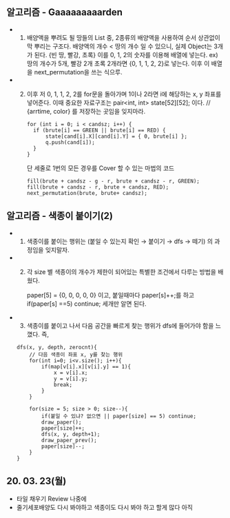 ## 알고리즘 - Gaaaaaaaaarden

 - 1. 배양액을 뿌려도 될 땅들의 List 중, 2종류의 배양액을 사용하여 순서 상관없이 막 뿌리는 구조다.
      배양액의 개수 < 땅의 개수 일 수 있으니, 실제 Object는 3개가 된다. {빈 땅, 빨강, 초록}
      이를 0, 1, 2의 숫자를 이용해 배열에 넣는다. ex) 땅의 개수가 5개, 빨강 2개 초록 2개라면
      {0, 1, 1, 2, 2}로 넣는다.
      이후 이 배열을 next_permutation을 쓰는 식으루.

 - 2. 이후 저 0, 1, 1, 2, 2를 for문을 돌아가며 1이나 2라면 i에 해당하는 x, y 좌표를 넣어준다. 이때 중요한 자료구조는
      pair<int, int> state[52][52]; 이다. // {arrtime, color} 를 저장하는 곳임을 잊지마라.
      ```
      for (int i = 0; i < candsz; i++) {
        if (brute[i] == GREEN || brute[i] == RED) {
            state[cand[i].X][cand[i].Y] = { 0, brute[i] };
            q.push(cand[i]);
        }
      }
      ```
      
      단 세줄로 1번의 모든 경우를 Cover 할 수 있는 마법의 코드
      ```
      fill(brute + candsz - g - r, brute + candsz - r, GREEN);
      fill(brute + candsz - r, brute + candsz, RED);
      next_permutation(brute, brute+ candsz);
      ```

## 알고리즘 - 색종이 붙이기(2)

 - 1. 색종이를 붙이는 행위는 (붙일 수 있는지 확인 → 붙이기 → dfs → 떼기) 의 과정임을 잊지말자.

 - 2. 각 size 별 색종이의 개수가 제한이 되어있는 특별한 조건에서 다루는 방법을 배웠다.

        paper[5] = {0, 0, 0, 0, 0} 이고, 붙일때마다 paper[s]++;를 하고
        if(paper[s] ==5) continue; 세개만 알면 된다.
 
 - 3. 색종이를 붙이고 나서 다음 공간을 빠르게 찾는 행위가 dfs에 들어가야 함을 느꼈다. 즉,
    ```
    dfs(x, y, depth, zerocnt){
        // 다음 색종이 좌표 x, y를 찾는 행위
        for(int i=0; i<v.size(); i++){
            if(map[v[i].x][v[i].y] == 1){
                x = v[i].x;
                y = v[i].y;
                break;
            }
        }

        for(size = 5; size > 0; size--){
            if(붙일 수 있냐? 없으면 || paper[size] == 5) continue;
            draw_paper();
            paper[size]++;
            dfs(x, y, depth+1);
            draw_paper_prev();
            paper[size]--;
        }
    }
    ```

## 20. 03. 23(월)
 - 타일 채우기 Review 나중에
 - 줄기세포배양도 다시 봐야하고 색종이도 다시 봐야 하고 할게 많다 아직
      